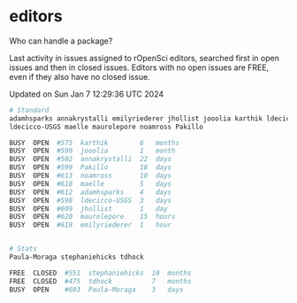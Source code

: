 # editors

Who can handle a package?

Last activity in issues assigned to rOpenSci editors, searched first in open
issues and then in closed issues. Editors with no open issues are FREE, even if
they also have no closed issue.


Updated on Sun Jan 7 12:29:36 UTC 2024

```bash
# Standard
adamhsparks annakrystalli emilyriederer jhollist jooolia karthik ldecicco
ldecicco-USGS maelle maurolepore noamross Pakillo

BUSY  OPEN  #575  karthik        6   months
BUSY  OPEN  #590  jooolia        1   month
BUSY  OPEN  #502  annakrystalli  22  days
BUSY  OPEN  #599  Pakillo        18  days
BUSY  OPEN  #613  noamross       10  days
BUSY  OPEN  #618  maelle         5   days
BUSY  OPEN  #612  adamhsparks    4   days
BUSY  OPEN  #598  ldecicco-USGS  3   days
BUSY  OPEN  #609  jhollist       1   day
BUSY  OPEN  #620  maurolepore    15  hours
BUSY  OPEN  #619  emilyriederer  1   hour


# Stats
Paula-Moraga stephaniehicks tdhock

FREE  CLOSED  #551  stephaniehicks  10  months
FREE  CLOSED  #475  tdhock          7   months
BUSY  OPEN    #603  Paula-Moraga    3   days
```
